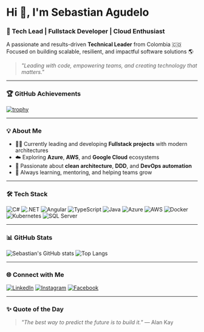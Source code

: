 # Hi 👋, I'm Sebastian Agudelo

### 🚀 Tech Lead | Fullstack Developer | Cloud Enthusiast  

A passionate and results-driven **Technical Leader** from Colombia 🇨🇴  
Focused on building scalable, resilient, and impactful software solutions 🌎  

> _"Leading with code, empowering teams, and creating technology that matters."_  

---

### 🏆 GitHub Achievements
[![trophy](https://github-profile-trophy.vercel.app/?username=SebastianAgudelo&theme=onedark&no-frame=true&row=1&column=7)](https://github.com/ryo-ma/github-profile-trophy)

---

### 💡 About Me
- 👨‍💻 Currently leading and developing **Fullstack projects** with modern architectures  
- ☁️ Exploring **Azure**, **AWS**, and **Google Cloud** ecosystems  
- 🧠 Passionate about **clean architecture**, **DDD**, and **DevOps automation**  
- 🧩 Always learning, mentoring, and helping teams grow  

---

### 🛠️ Tech Stack
![C#](https://img.shields.io/badge/C%23-239120?style=for-the-badge&logo=c-sharp&logoColor=white)
![.NET](https://img.shields.io/badge/.NET-512BD4?style=for-the-badge&logo=dotnet&logoColor=white)
![Angular](https://img.shields.io/badge/Angular-DD0031?style=for-the-badge&logo=angular&logoColor=white)
![TypeScript](https://img.shields.io/badge/TypeScript-007ACC?style=for-the-badge&logo=typescript&logoColor=white)
![Java](https://img.shields.io/badge/Java-ED8B00?style=for-the-badge&logo=java&logoColor=white)
![Azure](https://img.shields.io/badge/Azure-0089D6?style=for-the-badge&logo=microsoftazure&logoColor=white)
![AWS](https://img.shields.io/badge/AWS-232F3E?style=for-the-badge&logo=amazonaws&logoColor=white)
![Docker](https://img.shields.io/badge/Docker-2496ED?style=for-the-badge&logo=docker&logoColor=white)
![Kubernetes](https://img.shields.io/badge/Kubernetes-326CE5?style=for-the-badge&logo=kubernetes&logoColor=white)
![SQL Server](https://img.shields.io/badge/SQL_Server-CC2927?style=for-the-badge&logo=microsoftsqlserver&logoColor=white)

---

### 📊 GitHub Stats
![Sebastian's GitHub stats](https://github-readme-stats.vercel.app/api?username=SebastianAgudelo&show_icons=true&theme=tokyonight)
![Top Langs](https://github-readme-stats.vercel.app/api/top-langs/?username=SebastianAgudelo&layout=compact&theme=tokyonight)

---

### 🌐 Connect with Me
[![LinkedIn](https://img.shields.io/badge/LinkedIn-0A66C2?style=for-the-badge&logo=linkedin&logoColor=white)](https://www.linkedin.com/in/sebastian-agudelo-marin/)
[![Instagram](https://img.shields.io/badge/Instagram-E4405F?style=for-the-badge&logo=instagram&logoColor=white)](https://www.instagram.com/sebastiansz92/)
[![Facebook](https://img.shields.io/badge/Facebook-1877F2?style=for-the-badge&logo=facebook&logoColor=white)](https://www.facebook.com/sebastian.a.marin.56)

---

### ✨ Quote of the Day
> _"The best way to predict the future is to build it."_ — Alan Kay
